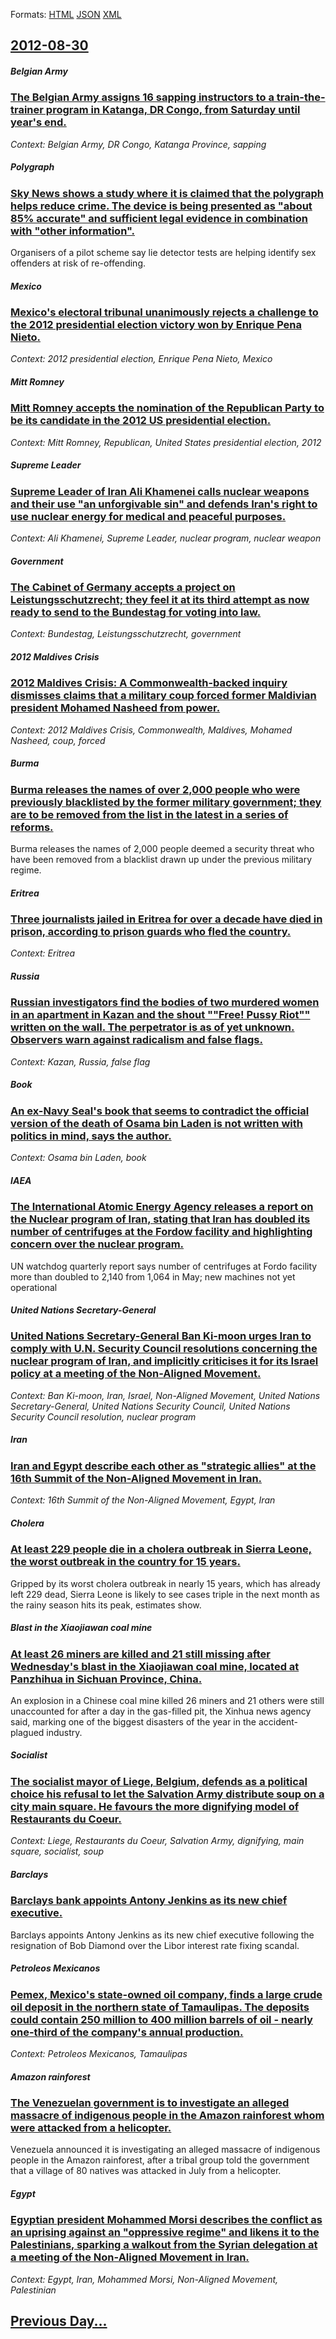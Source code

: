
Formats: [HTML](2012/08/30/index.html)  [JSON](2012/08/30/index.json)  [XML](2012/08/30/index.xml)  

## [2012-08-30](/news/2012/08/30/index.md)

##### Belgian Army
### [The Belgian Army assigns 16 sapping instructors to a train-the-trainer program in Katanga, DR Congo, from Saturday until year's end. ](/news/2012/08/30/the-belgian-army-assigns-16-sapping-instructors-to-a-train-the-trainer-program-in-katanga-dr-congo-from-saturday-until-year-s-end.md)
_Context: Belgian Army, DR Congo, Katanga Province, sapping_

##### Polygraph
### [Sky News shows a study where it is claimed that the polygraph helps reduce crime. The device is being presented as "about 85% accurate" and sufficient legal evidence in combination with "other information". ](/news/2012/08/30/sky-news-shows-a-study-where-it-is-claimed-that-the-polygraph-helps-reduce-crime-the-device-is-being-presented-as-about-85-accurate-and.md)
Organisers of a pilot scheme say lie detector tests are helping identify sex offenders at risk of re-offending.

##### Mexico
### [Mexico's electoral tribunal unanimously rejects a challenge to the 2012 presidential election victory won by Enrique Pena Nieto. ](/news/2012/08/30/mexico-s-electoral-tribunal-unanimously-rejects-a-challenge-to-the-2012-presidential-election-victory-won-by-enrique-pea-a-nieto.md)
_Context: 2012 presidential election, Enrique Pena Nieto, Mexico_

##### Mitt Romney
### [Mitt Romney accepts the nomination of the Republican Party to be its candidate in the 2012 US presidential election. ](/news/2012/08/30/mitt-romney-accepts-the-nomination-of-the-republican-party-to-be-its-candidate-in-the-2012-us-presidential-election.md)
_Context: Mitt Romney, Republican, United States presidential election, 2012_

##### Supreme Leader
### [Supreme Leader of Iran Ali Khamenei calls nuclear weapons and their use "an unforgivable sin" and defends Iran's right to use nuclear energy for medical and peaceful purposes. ](/news/2012/08/30/supreme-leader-of-iran-ali-khamenei-calls-nuclear-weapons-and-their-use-an-unforgivable-sin-and-defends-iran-s-right-to-use-nuclear-energy.md)
_Context: Ali Khamenei, Supreme Leader, nuclear program, nuclear weapon_

##### Government
### [The Cabinet of Germany accepts a project on Leistungsschutzrecht; they feel it at its third attempt as now ready to send to the Bundestag for voting into law. ](/news/2012/08/30/the-cabinet-of-germany-accepts-a-project-on-leistungsschutzrecht-they-feel-it-at-its-third-attempt-as-now-ready-to-send-to-the-bundestag-fo.md)
_Context: Bundestag, Leistungsschutzrecht, government_

##### 2012 Maldives Crisis
### [2012 Maldives Crisis: A Commonwealth-backed inquiry dismisses claims that a military coup forced former Maldivian president Mohamed Nasheed from power. ](/news/2012/08/30/2012-maldives-crisis-a-commonwealth-backed-inquiry-dismisses-claims-that-a-military-coup-forced-former-maldivian-president-mohamed-nasheed.md)
_Context: 2012 Maldives Crisis, Commonwealth, Maldives, Mohamed Nasheed, coup, forced_

##### Burma
### [Burma releases the names of over 2,000 people who were previously blacklisted by the former military government; they are to be removed from the list in the latest in a series of reforms. ](/news/2012/08/30/burma-releases-the-names-of-over-2-000-people-who-were-previously-blacklisted-by-the-former-military-government-they-are-to-be-removed-from.md)
Burma releases the names of 2,000 people deemed a security threat who have been removed from a blacklist drawn up under the previous military regime.

##### Eritrea
### [Three journalists jailed in Eritrea for over a decade have died in prison, according to prison guards who fled the country. ](/news/2012/08/30/three-journalists-jailed-in-eritrea-for-over-a-decade-have-died-in-prison-according-to-prison-guards-who-fled-the-country.md)
_Context: Eritrea_

##### Russia
### [Russian investigators find the bodies of two murdered women in an apartment in Kazan and the shout ""Free! Pussy Riot"" written on the wall. The perpetrator is as of yet unknown. Observers warn against radicalism and false flags. ](/news/2012/08/30/russian-investigators-find-the-bodies-of-two-murdered-women-in-an-apartment-in-kazan-and-the-shout-free-pussy-riot-written-on-the-wall.md)
_Context: Kazan, Russia, false flag_

##### Book
### [An ex-Navy Seal's book that seems to contradict the official version of the death of Osama bin Laden is not written with politics in mind, says the author. ](/news/2012/08/30/an-ex-navy-seal-s-book-that-seems-to-contradict-the-official-version-of-the-death-of-osama-bin-laden-is-not-written-with-politics-in-mind-s.md)
_Context: Osama bin Laden, book_

##### IAEA
### [The International Atomic Energy Agency releases a report on the Nuclear program of Iran, stating that Iran has doubled its number of centrifuges at the Fordow facility and highlighting concern over the nuclear program. ](/news/2012/08/30/the-international-atomic-energy-agency-releases-a-report-on-the-nuclear-program-of-iran-stating-that-iran-has-doubled-its-number-of-centrif.md)
UN watchdog quarterly report says number of centrifuges at Fordo facility more than doubled to 2,140 from 1,064 in May; new machines not yet operational 

##### United Nations Secretary-General
### [United Nations Secretary-General Ban Ki-moon urges Iran to comply with U.N. Security Council resolutions concerning the nuclear program of Iran, and implicitly criticises it for its Israel policy at a meeting of the Non-Aligned Movement. ](/news/2012/08/30/united-nations-secretary-general-ban-ki-moon-urges-iran-to-comply-with-u-n-security-council-resolutions-concerning-the-nuclear-program-of-i.md)
_Context: Ban Ki-moon, Iran, Israel, Non-Aligned Movement, United Nations Secretary-General, United Nations Security Council, United Nations Security Council resolution, nuclear program_

##### Iran
### [Iran and Egypt describe each other as "strategic allies" at the 16th Summit of the Non-Aligned Movement in Iran. ](/news/2012/08/30/iran-and-egypt-describe-each-other-as-strategic-allies-at-the-16th-summit-of-the-non-aligned-movement-in-iran.md)
_Context: 16th Summit of the Non-Aligned Movement, Egypt, Iran_

##### Cholera
### [At least 229 people die in a cholera outbreak in Sierra Leone, the worst outbreak in the country for 15 years. ](/news/2012/08/30/at-least-229-people-die-in-a-cholera-outbreak-in-sierra-leone-the-worst-outbreak-in-the-country-for-15-years.md)
Gripped by its worst cholera outbreak in nearly 15 years, which has already left 229 dead, Sierra Leone is likely to see cases triple in the next month as the rainy season hits its peak, estimates show.

##### Blast in the Xiaojiawan coal mine
### [At least 26 miners are killed and 21 still missing after Wednesday's blast in the Xiaojiawan coal mine, located at Panzhihua in Sichuan Province, China. ](/news/2012/08/30/at-least-26-miners-are-killed-and-21-still-missing-after-wednesday-s-blast-in-the-xiaojiawan-coal-mine-located-at-panzhihua-in-sichuan-prov.md)
An explosion in a Chinese coal mine killed 26 miners and 21 others were still unaccounted for after a day in the gas-filled pit, the Xinhua news agency said, marking one of the biggest disasters of the year in the accident-plagued industry.

##### Socialist
### [The socialist mayor of Liege, Belgium, defends as a political choice his refusal to let the Salvation Army distribute soup on a city main square. He favours the more dignifying model of Restaurants du Coeur. ](/news/2012/08/30/the-socialist-mayor-of-lia-ge-belgium-defends-as-a-political-choice-his-refusal-to-let-the-salvation-army-distribute-soup-on-a-city-main-s.md)
_Context: Liege, Restaurants du Coeur, Salvation Army, dignifying, main square, socialist, soup_

##### Barclays
### [Barclays bank appoints Antony Jenkins as its new chief executive. ](/news/2012/08/30/barclays-bank-appoints-antony-jenkins-as-its-new-chief-executive.md)
Barclays appoints Antony Jenkins as its new chief executive following the resignation of Bob Diamond over the Libor interest rate fixing scandal.

##### Petroleos Mexicanos
### [Pemex, Mexico's state-owned oil company, finds a large crude oil deposit in the northern state of Tamaulipas. The deposits could contain 250 million to 400 million barrels of oil - nearly one-third of the company's annual production. ](/news/2012/08/30/pemex-mexico-s-state-owned-oil-company-finds-a-large-crude-oil-deposit-in-the-northern-state-of-tamaulipas-the-deposits-could-contain-250.md)
_Context: Petroleos Mexicanos, Tamaulipas_

##### Amazon rainforest
### [The Venezuelan government is to investigate an alleged massacre of indigenous people in the Amazon rainforest whom were attacked from a helicopter. ](/news/2012/08/30/the-venezuelan-government-is-to-investigate-an-alleged-massacre-of-indigenous-people-in-the-amazon-rainforest-whom-were-attacked-from-a-heli.md)
Venezuela announced it is investigating an alleged massacre of indigenous people in the Amazon rainforest, after a tribal group told the government that a village of 80 natives was attacked in July from a helicopter.

##### Egypt
### [Egyptian president Mohammed Morsi describes the conflict as an uprising against an "oppressive regime" and likens it to the Palestinians, sparking a walkout from the Syrian delegation at a meeting of the Non-Aligned Movement in Iran. ](/news/2012/08/30/egyptian-president-mohammed-morsi-describes-the-conflict-as-an-uprising-against-an-oppressive-regime-and-likens-it-to-the-palestinians-sp.md)
_Context: Egypt, Iran, Mohammed Morsi, Non-Aligned Movement, Palestinian_

## [Previous Day...](/news/2012/08/29/index.md)

